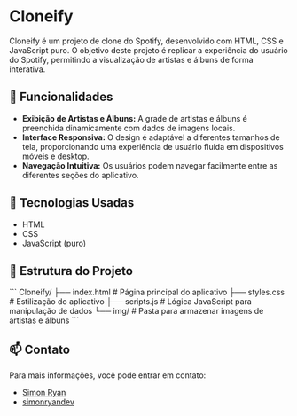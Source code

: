 # Cloneify

Cloneify é um projeto de clone do Spotify, desenvolvido com HTML, CSS e JavaScript puro. O objetivo deste projeto é replicar a experiência do usuário do Spotify, permitindo a visualização de artistas e álbuns de forma interativa.

## 🚀 Funcionalidades

- **Exibição de Artistas e Álbuns:** A grade de artistas e álbuns é preenchida dinamicamente com dados de imagens locais.
- **Interface Responsiva:** O design é adaptável a diferentes tamanhos de tela, proporcionando uma experiência de usuário fluida em dispositivos móveis e desktop.
- **Navegação Intuitiva:** Os usuários podem navegar facilmente entre as diferentes seções do aplicativo.

## 🎨 Tecnologias Usadas

- HTML
- CSS
- JavaScript (puro)

## 📁 Estrutura do Projeto

\`\`\`
Cloneify/
├── index.html       # Página principal do aplicativo
├── styles.css       # Estilização do aplicativo
├── scripts.js       # Lógica JavaScript para manipulação de dados
└── img/             # Pasta para armazenar imagens de artistas e álbuns
\`\`\`

## 📫 Contato

Para mais informações, você pode entrar em contato:

- [Simon Ryan](mailto:simonryan132@gmail.com)
- [simonryandev](https://github.com/simonryandev)

